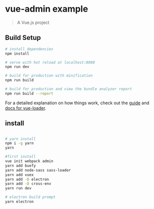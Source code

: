 # vue-admin example

> A Vue.js project

## Build Setup

``` bash
# install dependencies
npm install

# serve with hot reload at localhost:8080
npm run dev

# build for production with minification
npm run build

# build for production and view the bundle analyzer report
npm run build --report
```

For a detailed explanation on how things work, check out the [guide](http://vuejs-templates.github.io/webpack/) and [docs for vue-loader](http://vuejs.github.io/vue-loader).

## install

``` bash

# yarn install
npm i -g yarn
yarn

#first install
vue init webpack admin
yarn add buefy
yarn add node-sass sass-loader
yarn add vuex
yarn add -D electron
yarn add -D cross-env
yarn run dev

# electron build prompt
yarn electron

```
